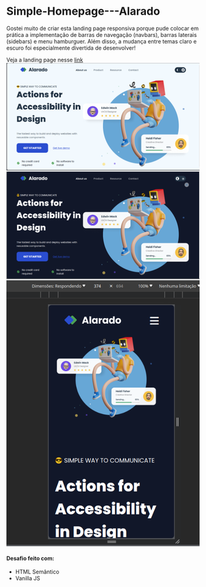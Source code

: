 # Simple-Homepage---Alarado


Gostei muito de criar esta landing page responsiva porque pude colocar em prática a implementação de barras de navegação (navbars), barras laterais (sidebars) e menu hamburguer. Além disso, a mudança entre temas claro e escuro foi especialmente divertida de desenvolver!

Veja a landing page nesse [link](https://matheusvinicius77.github.io/simple-Homepage-Alarado/)
![Light Mode](image.png)
![Dark Mode](image-1.png)
![Mobile Dark Mode](image-2.png)
#### Desafio feito com:

* HTML Semântico
* Vanilla JS
